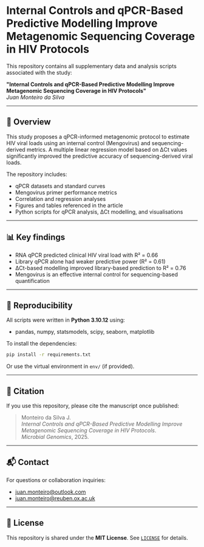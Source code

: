 # Internal Controls and qPCR-Based Predictive Modelling Improve Metagenomic Sequencing Coverage in HIV Protocols

This repository contains all supplementary data and analysis scripts associated with the study:

**"Internal Controls and qPCR-Based Predictive Modelling Improve Metagenomic Sequencing Coverage in HIV Protocols"**  
*Juan Monteiro da Silva*

---

## 🧬 Overview

This study proposes a qPCR-informed metagenomic protocol to estimate HIV viral loads using an internal control (Mengovirus) and sequencing-derived metrics. A multiple linear regression model based on ΔCt values significantly improved the predictive accuracy of sequencing-derived viral loads.

The repository includes:

- qPCR datasets and standard curves  
- Mengovirus primer performance metrics  
- Correlation and regression analyses  
- Figures and tables referenced in the article  
- Python scripts for qPCR analysis, ΔCt modelling, and visualisations  

---

## 📊 Key findings

- RNA qPCR predicted clinical HIV viral load with R² = 0.66  
- Library qPCR alone had weaker predictive power (R² = 0.61)  
- ΔCt-based modelling improved library-based prediction to R² = 0.76  
- Mengovirus is an effective internal control for sequencing-based quantification  

---

## 🔁 Reproducibility

All scripts were written in **Python 3.10.12** using:

- pandas, numpy, statsmodels, scipy, seaborn, matplotlib

To install the dependencies:

```bash
pip install -r requirements.txt
```

Or use the virtual environment in `env/` (if provided).

---

## 📄 Citation

If you use this repository, please cite the manuscript once published:

> Monteiro da Silva J.  
> *Internal Controls and qPCR-Based Predictive Modelling Improve Metagenomic Sequencing Coverage in HIV Protocols*.  
> *Microbial Genomics*, 2025.

---

## 📬 Contact

For questions or collaboration inquiries:

- juan.monteiro@outlook.com  
- juan.monteiro@reuben.ox.ac.uk  

---

## 📘 License

This repository is shared under the **MIT License**. See [`LICENSE`](LICENSE) for details.
